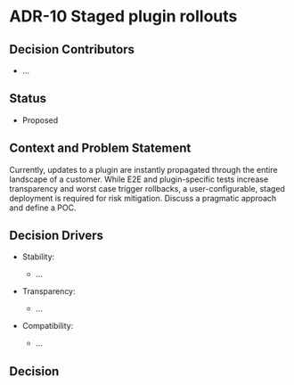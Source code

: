 # ADR-10 Staged plugin rollouts

## Decision Contributors

- ...

## Status

- Proposed

## Context and Problem Statement

Currently, updates to a plugin are instantly propagated through the entire landscape of a customer.
While E2E and plugin-specific tests increase transparency and worst case trigger rollbacks, a user-configurable, staged deployment is required for risk mitigation.
Discuss a pragmatic approach and define a POC.





## Decision Drivers

- Stability:
  - ...

- Transparency:
  - ...

- Compatibility:
  - ...

## Decision

